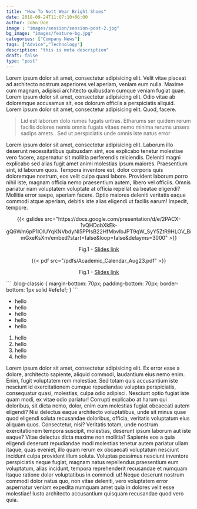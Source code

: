 ```yaml
---
title: "How To Nott Wear Bright Shoes"
date: 2018-09-24T11:07:10+06:00
author: John Doe
image : "images/session/session-post-2.jpg"
bg_image: "images/feature-bg.jpg"
categories: ["Company News"]
tags: ["Advice","Technology"]
description: "this is meta description"
draft: false
type: "post"
---
```



Lorem ipsum dolor sit amet, consectetur adipisicing elit. Velit vitae placeat ad architecto nostrum asperiores
vel aperiam, veniam eum nulla. Maxime cum magnam, adipisci architecto quibusdam cumque veniam fugiat quae. Lorem
ipsum dolor sit amet, consectetur adipisicing elit. Odio vitae ab doloremque accusamus sit, eos dolorum officiis
a perspiciatis aliquid. Lorem ipsum dolor sit amet, consectetur adipisicing elit. Quod, facere. </p>

> Lid est laborum dolo rumes fugats untras. Etharums ser quidem rerum facilis dolores nemis omnis fugats vitaes
nemo minima rerums unsers sadips amets.. Sed ut perspiciatis unde omnis iste natus error

Lorem ipsum dolor sit amet, consectetur adipisicing elit. Laborum illo deserunt necessitatibus quibusdam sint,
eos explicabo tenetur molestiae vero facere, aspernatur sit mollitia perferendis reiciendis. Deleniti magni
explicabo sed alias fugit amet animi molestias ipsum maiores. Praesentium sint, id laborum quos. Tempora
inventore est, dolor corporis quis doloremque nostrum, eos velit culpa quasi labore. Provident laborum porro
nihil iste, magnam officia nemo praesentium autem, libero vel officiis. Omnis pariatur nam voluptatem voluptate
at officia repellat ea beatae eligendi? Mollitia error saepe, aperiam facere. Optio maiores deleniti veritatis
eaque commodi atque aperiam, debitis iste alias eligendi ut facilis earum! Impedit, tempore.</p>


<!-- Google Slides template -->
<p align = "center">{{< gslides src="https://docs.google.com/presentation/d/e/2PACX-1vQHDobXkEk-gQ6Wm6pP1lOlUYqKNVbdyNl5PPIsB22HfMbvlbJPT9qW_SyY5ZtR9HLOV_BimGxeKsXm/embed?start=false&loop=false&delayms=3000" >}}</p>
<p align = "center">
Fig.1 - <a href="https://docs.google.com/presentation/d/1djrNpc4uVxvUkz6WUTCGpUHY6yNJDqVOwSyB7ia0MW8/edit#slide=id.g2260a76eca2_6_10 " target="_blank">Slides link</a>
</p>
<p align = "center">{{< pdf src="/pdfs/Academic_Calendar_Aug23.pdf" >}}</p>
<p align = "center">
Fig.1 - <a href="https://docs.google.com/presentation/d/1djrNpc4uVxvUkz6WUTCGpUHY6yNJDqVOwSyB7ia0MW8/edit#slide=id.g2260a76eca2_6_10 " target="_blank">Slides link</a>
</p>
<!-- PDF template -->
<!-- <p align = "center"><embed class="embed" src="/pdfs/Academic_Calendar_Aug23.pdf" type="application/pdf" width="100%" ></embed></p>
<p align = "center">
Fig.2 - pdf_caption
</p> -->
```
  .blog-classic {
  margin-bottom: 70px;
  padding-bottom: 70px;
  border-bottom: 1px solid #efefef;
  }
```


* hello
* hello
* hello
* hello
* hello

1. hello
2. hello
3. hello
4. hello

Lorem ipsum dolor sit amet, consectetur adipisicing elit. Ex error esse a dolore, architecto sapiente, aliquid
commodi, laudantium eius nemo enim. Enim, fugit voluptatem rem molestiae. Sed totam quis accusantium iste
nesciunt id exercitationem cumque repudiandae voluptas perspiciatis, consequatur quasi, molestias, culpa odio
adipisci. Nesciunt optio fugiat iste quam modi, ex vitae odio pariatur! Corrupti explicabo at harum qui
doloribus, sit dicta nemo, dolor, enim eum molestias fugiat obcaecati autem eligendi? Nisi delectus eaque
architecto voluptatibus, unde sit minus quae quod eligendi soluta recusandae doloribus, officia, veritatis
voluptatum eius aliquam quos. Consectetur, nisi? Veritatis totam, unde nostrum exercitationem tempora suscipit,
molestias, deserunt ipsum laborum aut iste eaque? Vitae delectus dicta maxime non mollitia? Sapiente eos a quia
eligendi deserunt repudiandae modi molestias tenetur autem pariatur ullam itaque, quas eveniet, illo quam rerum
ex obcaecati voluptatum nesciunt incidunt culpa provident illum soluta. Voluptas possimus nesciunt inventore
perspiciatis neque fugiat, magnam natus repellendus praesentium eum voluptatum, alias incidunt, tempora
reprehenderit recusandae et numquam itaque ratione dolor voluptatibus in commodi ut! Neque deserunt nostrum
commodi dolor natus quo, non vitae deleniti, vero voluptatem error aspernatur veniam expedita numquam amet quia
in dolores velit esse molestiae! Iusto architecto accusantium quisquam recusandae quod vero quia.</p>
